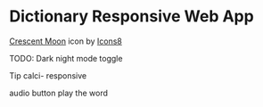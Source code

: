 # Dictionary Responsive Web App 

<a target="_blank" href="https://icons8.com/icon/VTboxrtZnBOR/crescent-moon">Crescent Moon</a> icon by <a target="_blank" href="https://icons8.com">Icons8</a>

TODO: 
Dark night mode toggle 

Tip calci- responsive

audio button play the word